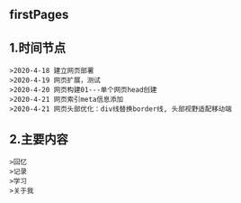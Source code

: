 ## firstPages
## 1.时间节点
	>2020-4-18 建立网页部署
	>2020-4-19 网页扩展，测试
	>2020-4-20 网页构建01---单个网页head创建
	>2020-4-21 网页索引meta信息添加
	>2020-4-21 网页头部优化：div线替换border线, 头部视野适配移动端
## 2.主要内容
	>回忆
	>记录
	>学习
	>关于我
